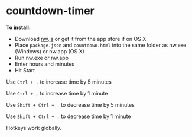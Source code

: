 # countdown-timer
**To install:**
* Download [nw.js](http://nwjs.io/) or get it from the app store if on OS X
* Place `package.json` and `countdown.html` into the same folder as nw.exe (Windows) or nw.app (OS X)
* Run nw.exe or nw.app
* Enter hours and minutes
* Hit Start


Use `Ctrl + .` to increase time by 5 minutes

Use `Ctrl + ,` to increase time by 1 minute

Use `Shift + Ctrl + .` to decrease time by 5 minutes

Use `Shift + Ctrl + ,` to decrease time by 1 minute

Hotkeys work globally.
